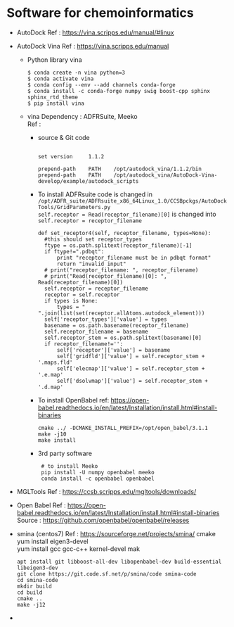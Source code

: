 # Software for chemoinformatics
- AutoDock
  Ref : https://vina.scripps.edu/manual/#linux
- AutoDock Vina
  Ref : https://vina.scripps.edu/manual  
  - Python library vina
    ```
    $ conda create -n vina python=3
    $ conda activate vina
    $ conda config --env --add channels conda-forge
    $ conda install -c conda-forge numpy swig boost-cpp sphinx sphinx_rtd_theme
    $ pip install vina
    ```
  - vina
    Dependency : ADFRSuite, Meeko  
    Ref : 
    - source & Git code
      ```
      ```
      ```
      set version     1.1.2

      prepend-path    PATH    /opt/autodock_vina/1.1.2/bin
      prepend-path    PATH    /opt/autodock_vina/AutoDock-Vina-develop/example/autodock_scripts

      ```
    - To install ADFRsuite
      code is changed in `/opt/ADFR_suite/ADFRsuite_x86_64Linux_1.0/CCSBpckgs/AutoDockTools/GridParameters.py`   
      `self.receptor = Read(receptor_filename)[0]` is changed into `self.receptor = receptor_filename`
      ```
      def set_receptor4(self, receptor_filename, types=None):
        #this should set receptor_types
        ftype = os.path.splitext(receptor_filename)[-1]
        if ftype!=".pdbqt":
            print "receptor_filename must be in pdbqt format"
            return "invalid input"
        # print("receptor_filename: ", receptor_filename)
        # print("Read(receptor_filename)[0]: ", Read(receptor_filename)[0])
        self.receptor = receptor_filename
        receptor = self.receptor
        if types is None:
            types = " ".join(list(set(receptor.allAtoms.autodock_element)))
        self['receptor_types']['value'] = types
        basename = os.path.basename(receptor_filename)
        self.receptor_filename = basename
        self.receptor_stem = os.path.splitext(basename)[0]
        if receptor_filename!='':
            self['receptor']['value'] = basename
            self['gridfld']['value'] = self.receptor_stem + '.maps.fld'
            self['elecmap']['value'] = self.receptor_stem + '.e.map'
            self['dsolvmap']['value'] = self.receptor_stem + '.d.map' 
      ```
    
    - To install OpenBabel
      ref: https://open-babel.readthedocs.io/en/latest/Installation/install.html#install-binaries
      ```
      cmake ../ -DCMAKE_INSTALL_PREFIX=/opt/open_babel/3.1.1
      make -j10
      make install
      ```
    - 3rd party software
      ```
       # to install Meeko
       pip install -U numpy openbabel meeko
       conda install -c openbabel openbabel
      ```
    
- MGLTools
  Ref : https://ccsb.scripps.edu/mgltools/downloads/
- Open Babel
  Ref : https://open-babel.readthedocs.io/en/latest/Installation/install.html#install-binaries  
  Source : https://github.com/openbabel/openbabel/releases  
- smina (centos7)
  Ref : https://sourceforge.net/projects/smina/
  cmake  
  yum install eigen3-devel  
  yum install gcc gcc-c++ kernel-devel mak  
  
  ```
  apt install git libboost-all-dev libopenbabel-dev build-essential libeigen3-dev
  git clone https://git.code.sf.net/p/smina/code smina-code
  cd smina-code
  mkdir build
  cd build
  cmake ..
  make -j12
  ```
- 
